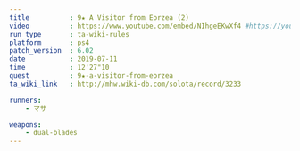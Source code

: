 ```yaml
---
title          : 9★ A Visitor from Eorzea (2)
video          : https://www.youtube.com/embed/NIhgeEKwXf4 #https://youtu.be/NIhgeEKwXf4
run_type       : ta-wiki-rules
platform       : ps4
patch_version  : 6.02
date           : 2019-07-11
time           : 12'27"10
quest          : 9★-a-visitor-from-eorzea
ta_wiki_link   : http://mhw.wiki-db.com/solota/record/3233

runners:
    - マサ

weapons:
    - dual-blades
---
```

